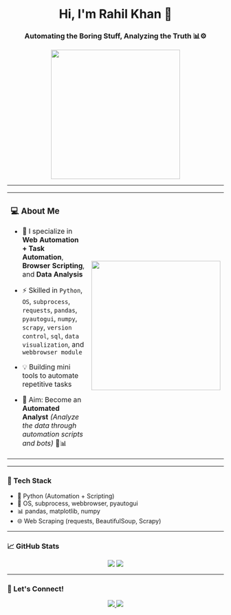 <!-- Header Title -->
<h1 align="center">Hi, I'm Rahil Khan 👋</h1>
<h3 align="center">Automating the Boring Stuff, Analyzing the Truth 📊⚙️</h3>

<!-- Centered Techy GIF -->
<p align="center">
  <img src="https://media.giphy.com/media/LWps4guoNxa3PovzPU/giphy.gif" width="300" />
</p>

---

<!-- About Me with Side-by-Side Layout -->
<table>
  <tr>
    <td>

### 💻 About Me
- 🔭 I specialize in **Web Automation + Task Automation**, **Browser Scripting**, and **Data Analysis**
- ⚡ Skilled in `Python`, `OS`, `subprocess`, `requests`, `pandas`, `pyautogui`, `numpy`, `scrapy`, `version control`, `sql`, `data visualization`, and `webbrowser module`
- 💡 Building mini tools to automate repetitive tasks
- 🎯 Aim: Become an **Automated Analyst** *(Analyze the data through automation scripts and bots)* 🧠📊

   </td>
   <td>
     <img src="https://media.giphy.com/media/ZVik7pBtu9dNS/giphy.gif" width="300"/>
   </td>
  </tr>
</table>

---

### 🚀 Tech Stack
- 🐍 Python (Automation + Scripting)
- 📁 OS, subprocess, webbrowser, pyautogui
- 📊 pandas, matplotlib, numpy
- 🌐 Web Scraping (requests, BeautifulSoup, Scrapy)

---

### 📈 GitHub Stats
<p align="center">
  <img src="https://github-readme-stats.vercel.app/api?username=rahilcodz&show_icons=true&theme=radical" />
  <img src="https://github-readme-stats.vercel.app/api/top-langs/?username=rahilcodz&layout=compact&theme=radical" />
</p>

---

### 🔗 Let's Connect!
<p align="center">
  <a href="https://linkedin.com/in/rahilkhan-dev">
    <img src="https://img.shields.io/badge/LinkedIn-blue?logo=linkedin" />
  </a>
  <a href="https://github.com/rahilcodz">
    <img src="https://img.shields.io/badge/Portfolio-grey?logo=github" />
  </a>
</p>
